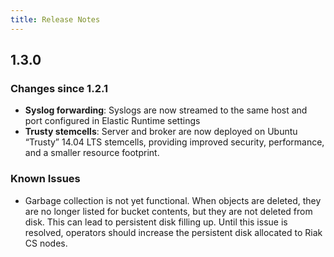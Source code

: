 ```yaml
---
title: Release Notes
---
```


## 1.3.0

### Changes since 1.2.1

- **Syslog forwarding**: Syslogs are now streamed to the same host and port configured in Elastic Runtime settings
- **Trusty stemcells**: Server and broker are now deployed on Ubuntu “Trusty” 14.04 LTS stemcells, providing improved security, performance, and a smaller resource footprint.

### Known Issues

- Garbage collection is not yet functional. When objects are deleted, they are no longer listed for bucket contents, but they are not deleted from disk. This can lead to persistent disk filling up. Until this issue is resolved, operators should increase the persistent disk allocated to Riak CS nodes.
